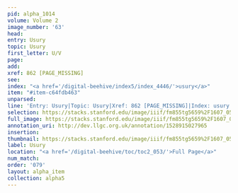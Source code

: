 ```yaml
---
pid: alpha_1014
volume: Volume 2
image_number: '63'
head: 
entry: Usury
topic: Usury
first_letter: U/V
page: 
add: 
xref: 862 [PAGE_MISSING]
see: 
index: "<a href='/digital-beehive/index5/index_4446/'>usury</a>"
item: "#item-c64fdb463"
unparsed: 
line: 'Entry: Usury|Topic: Usury|Xref: 862 [PAGE_MISSING]|Index: usury|#item-c64fdb463'
selection: https://stacks.stanford.edu/image/iiif/fm855tg5659%2F1607_0530/324,1286,3034,383/full/0/default.jpg
full_image: https://stacks.stanford.edu/image/iiif/fm855tg5659%2F1607_0530/full/full/0/default.jpg
annotation_uri: http://dev.llgc.org.uk/annotation/1528915027965
insertion: 
thumbnail: https://stacks.stanford.edu/image/iiif/fm855tg5659%2F1607_0530/324,1286,600,180/250,/0/default.jpg
label: Usury
location: "<a href='/digital-beehive/toc/toc2_053/'>Full Page</a>"
num_match: 
order: '079'
layout: alpha_item
collection: alpha5
---
```

